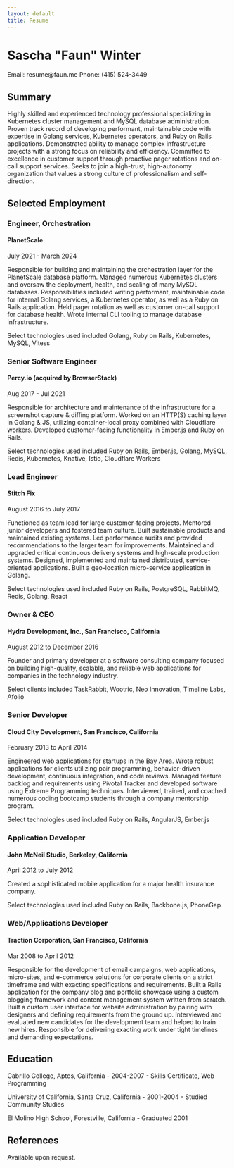 ```yaml
---
layout: default
title: Resume
---
```


# Sascha "Faun" Winter

<span class="print-info email">
  Email: resume@faun.me
<span>
<span class="print-info phone">
  Phone: (415) 524-3449
</span>

## Summary

Highly skilled and experienced technology professional specializing in
Kubernetes cluster management and MySQL database administration. Proven track
record of developing performant, maintainable code with expertise in Golang
services, Kubernetes operators, and Ruby on Rails applications. Demonstrated
ability to manage complex infrastructure projects with a strong focus on
reliability and efficiency. Committed to excellence in customer support
through proactive pager rotations and on-call support services. Seeks to join a
high-trust, high-autonomy organization that values a strong culture of
professionalism and self-direction.

## Selected Employment

### Engineer, Orchestration

#### PlanetScale

July 2021 - March 2024

Responsible for building and maintaining the orchestration layer for the
PlanetScale database platform. Managed numerous Kubernetes clusters and oversaw
the deployment, health, and scaling of many MySQL databases. Responsibilities
included writing performant, maintainable code for internal Golang services, a
Kubernetes operator, as well as a Ruby on Rails application. Held pager
rotation as well as customer on-call support for database health. Wrote
internal CLI tooling to manage database infrastructure.

Select technologies used included <span class="tech">Golang</span>, <span class="tech">Ruby on Rails</span>, <span class="tech">Kubernetes</span>, <span class="tech">MySQL</span>, <span class="tech">Vitess</span>

### Senior Software Engineer

#### Percy.io (acquired by BrowserStack)

Aug 2017 - Jul 2021

Responsible for architecture and maintenance of the infrastructure for a screenshot capture & diffing platform. Worked on an HTTP(S) caching layer in Golang & JS, utilizing container-local proxy combined with Cloudflare workers. Developed customer-facing functionality in Ember.js and Ruby on Rails.

Select technologies used included <span class="tech">Ruby on Rails</span>, <span class="tech">Ember.js</span>, <span class="tech">Golang</span>, <span class="tech">MySQL</span>, <span class="tech">Redis</span>, <span class="tech">Kubernetes</span>, <span class="tech">Knative</span>, <span class="tech">Istio</span>, <span class="tech">Cloudflare Workers</span>

### Lead Engineer

#### Stitch Fix

August 2016 to July 2017

Functioned as team lead for large customer-facing projects. Mentored junior developers and fostered team culture. Built sustainable products and maintained existing systems. Led performance audits and provided recommendations to the larger team for improvements. Maintained and upgraded critical continuous delivery systems and high-scale production systems. Designed, implemented and maintained distributed, service-oriented applications. Built a geo-location micro-service application in Golang.

Select technologies used included <span class="tech">Ruby on Rails</span>, <span class="tech">PostgreSQL</span>, <span class="tech">RabbitMQ</span>, <span class="tech">Redis</span>, <span class="tech">Golang</span>, <span class="tech">React</span>

### Owner & CEO

#### Hydra Development, Inc., San Francisco, California

August 2012 to December 2016

Founder and primary developer at a software consulting company focused on building high-quality, scalable, and reliable web applications for companies in the technology industry.

Select clients included <span class="tech">TaskRabbit</span>, <span class="tech">Wootric</span>, <span class="tech">Neo Innovation</span>, <span class="tech">Timeline Labs</span>, <span class="tech">Afolio</span>

### Senior Developer

#### Cloud City Development, San Francisco, California

February 2013 to April 2014

Engineered web applications for startups in the Bay Area. Wrote robust applications for clients utilizing pair programming, behavior-driven development, continuous integration, and code reviews. Managed feature backlog and requirements using Pivotal Tracker and developed software using Extreme Programming techniques. Interviewed, trained, and coached numerous coding bootcamp students through a company mentorship program.

Select technologies used included <span class="tech">Ruby on Rails</span>, <span class="tech">AngularJS</span>, <span class="tech">Ember.js</span>

### Application Developer

#### John McNeil Studio, Berkeley, California

April 2012 to July 2012

Created a sophisticated mobile application for a major health insurance company.

Select technologies used included <span class="tech">Ruby on Rails</span>, <span class="tech">Backbone.js</span>, <span class="tech">PhoneGap</span>

### Web/Applications Developer

#### Traction Corporation, San Francisco, California

Mar 2008 to April 2012

Responsible for the development of email campaigns, web applications, micro-sites, and e-commerce solutions for corporate clients on a strict timeframe and with exacting specifications and requirements. Built a Rails application for the company blog and portfolio showcase using a custom blogging framework and content management system written from scratch. Built a custom user interface for website administration by pairing with designers and defining requirements from the ground up. Interviewed and evaluated new candidates for the development team and helped to train new hires. Responsible for delivering exacting work under tight timelines and demanding expectations.

## Education

Cabrillo College, Aptos, California - 2004-2007 - Skills Certificate, Web Programming

University of California, Santa Cruz, California - 2001-2004 - Studied Community Studies

El Molino High School, Forestville, California - Graduated 2001

## References

Available upon request.
